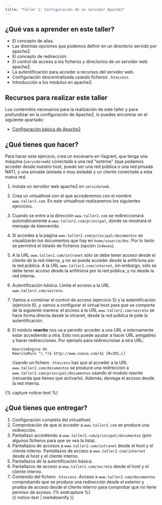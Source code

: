```yaml
---
title: "Taller 1: Configuración de un servidor Apache2"
---
```


## ¿Qué vas a aprender en este taller?

* El concepto de alias.
* Las distintas opciones que podemos definir en un directorio servido por apache2.
* El concepto de redirección.
* El control de acceso a los ficheros y directorios de un servidor web apache2.
* La autentificación para acceder a recursos del servidor web.
* Configuración descentralizada usando ficheros `.htaccess`.
* Introducción a los módulos en apache2.

## Recursos para realizar este taller

Los contenidos necesarios para la realización de este taller y para profundizar en la configuración de Apache2, lo puedes encontrar en el siguiente apartado:

* [Configuración básica de Apache2](apache2.html)

## ¿Qué tienes que hacer?

Para hacer este ejercicio, crea un escenario en Vagrant, que tenga una máquina (`servidorweb`) conectada a una red "externa" (que podamos acceder desde nuestro host, puede ser una red pública o una red privada NAT), y una privada (aislada o muy aislada) y un cliente conectada a esta nueva red. 

1. Instala un servidor web apache2 en `servidorweb`.
2. Crea un virtualhost con el que accederemos con el nombre `www.taller2.com`. En este virtualhost realizaremos los siguientes ejercicios.
3. Cuando se entre a la dirección `www.taller2.com` se redireccionará automáticamente a `www.taller2.com/principal`, donde se mostrará el mensaje de bienvenida.
4. Si accedes a la página `www.taller2.com/principal/documentos` se visualizarán los documentos que hay en `home/usuario/doc`. Por lo tanto se permitirá el listado de ficheros (opción `Indexes`).
5. A la URL `www.taller2.com/intranet` sólo se debe tener acceso desde el cliente de la red interna, y no se pueda acceder desde la anfitriona por la red pública. A la URL `www.taller2.com/internet`, sin embargo, sólo se debe tener acceso desde la anfitriona por la red pública, y no desde la red interna.
6. Autentificación básica. Limita el acceso a la URL `www.taller2.com/secreto`. 
7. Vamos a combinar el control de acceso (ejercicio 5) y la autentificación (ejercicio 6), y vamos a configurar el virtual host para que se comporte de la siguiente manera: el acceso a la URL `www.taller2.com/secreto` se hace forma directa desde la intranet, desde la red pública te pide la autentificación. 
8. El módulo **rewrite** nos va a permitir acceder a una URL e internamente estar accediendo a otra. Esto nos puede ayudar a hacer URL amigables y hacer redirecciones. Por ejemplo para redireccionar a otra URL:

	```
	RewriteEngine On
	RewriteRule ^(.*)$ http://www.nueva.com/$1 [R=301,L]
	```

	Usando un fichero `.htaccess` haz que al acceder a la URL `www.taller2.com/documentos` se produce una redirección a `www.taller2.com/principal/documentos` usando el modulo rewrite (recuerda que tienes que activarlo). Además, deniega el acceso desde la red interna.

{% capture notice-text %}
## ¿Qué tienes que entregar?

1. Configuración completa del virtualhost.
2. Comprobación de que al acceder a `www.taller2.com` se produce una redirección.
3. Pantallazo accediendo a `www.taller2.com/principal/documentos` (pon algunos ficheros para que se vea la lista).
4. Pantallazos de accesos a `www.taller2.com/intranet` desde el host y el cliente interno. Pantallazos de acceso a `www.taller2.com/internet` desde el host y el cliente interno.
5. Pantallazos de la autentificación básica.
6. Pantallazos de acceso a `www.taller2.com/secreto` desde el host y el cliente interno.
7. Contenido del fichero `.htaccess`. Acceso a `www.taller2.com/documentos` comprobando que se produce una redirección desde el exterior y prueba de acceso desde el cliente interno para comprobar que no tiene permiso de acceso.
{% endcapture %}<div class="notice--info">{{ notice-text | markdownify }}</div>
